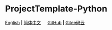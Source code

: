 # ProjectTemplate-Python

[English](README.md) **|** [简体中文](README_CN.md) &emsp; [GitHub](https://github.com/CuddleSabe/VQGAN.git) **|** [Gitee码云](https://github.com/CuddleSabe/VQGAN.git)



## 